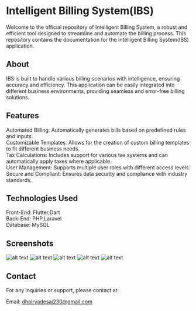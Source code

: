 # Intelligent Billing System(IBS)
Welcome to the official repository of Intelligent Billing System, a robust and efficient tool designed to streamline and automate the billing process. This repository contains the documentation for the Intelligent Billing System(IBS) application.

## About 

IBS is built to handle various billing scenarios with intelligence, ensuring accuracy and efficiency. This application can be easily integrated into different business environments, providing seamless and error-free billing solutions.

## Features 
Automated Billing: Automatically generates bills based on predefined rules and inputs.  
Customizable Templates: Allows for the creation of custom billing templates to fit different business needs.  
Tax Calculations: Includes support for various tax systems and can automatically apply taxes where applicable.  
User Management: Supports multiple user roles with different access levels.  
Secure and Compliant: Ensures data security and compliance with industry standards.  

## Technologies Used
Front-End: Flutter,Dart  
Back-End: PHP,Laravel  
Database: MySQL  

## Screenshots
![alt text](signup.png)
![alt text](template.png)
![alt text](invoice.png)
![alt text](product.png)
![alt text](reports.png)

## Contact 

For any inquiries or support, please contact at:

Email: dhairyadesai230@gmail.com
